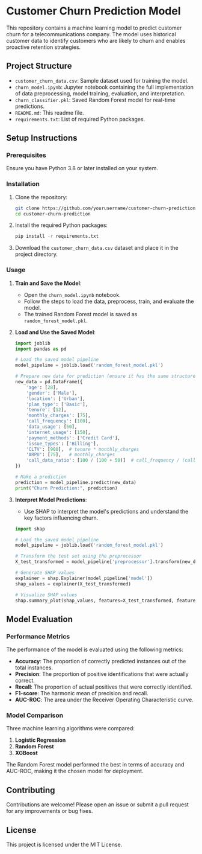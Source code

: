 # Customer Churn Prediction Model

This repository contains a machine learning model to predict customer churn for a telecommunications company. The model uses historical customer data to identify customers who are likely to churn and enables proactive retention strategies.

## Project Structure

- `customer_churn_data.csv`: Sample dataset used for training the model.
- `churn_model.ipynb`: Jupyter notebook containing the full implementation of data preprocessing, model training, evaluation, and interpretation.
- `churn_classifier.pkl`: Saved Random Forest model for real-time predictions.
- `README.md`: This readme file.
- `requirements.txt`: List of required Python packages.

## Setup Instructions

### Prerequisites

Ensure you have Python 3.8 or later installed on your system.

### Installation

1. Clone the repository:

    ```bash
    git clone https://github.com/yourusername/customer-churn-prediction.git
    cd customer-churn-prediction
    ```

2. Install the required Python packages:

    ```bash
    pip install -r requirements.txt
    ```

3. Download the `customer_churn_data.csv` dataset and place it in the project directory.

### Usage

1. **Train and Save the Model**:

    - Open the `churn_model.ipynb` notebook.
    - Follow the steps to load the data, preprocess, train, and evaluate the model.
    - The trained Random Forest model is saved as `random_forest_model.pkl`.

2. **Load and Use the Saved Model**:

    ```python
    import joblib
    import pandas as pd

    # Load the saved model pipeline
    model_pipeline = joblib.load('random_forest_model.pkl')

    # Prepare new data for prediction (ensure it has the same structure as the training data)
    new_data = pd.DataFrame({
        'age': [28],
        'gender': ['Male'],
        'location': ['Urban'],
        'plan_type': ['Basic'],
        'tenure': [12],
        'monthly_charges': [75],
        'call_frequency': [100],
        'data_usage': [50],
        'internet_usage': [150],
        'payment_methods': ['Credit Card'],
        'issue_types': ['Billing'],
        'CLTV': [900],  # tenure * monthly_charges
        'ARPU': [75],   # monthly_charges
        'call_data_ratio': [100 / (100 + 50)]  # call_frequency / (call_frequency + data_usage)
    })

    # Make a prediction
    prediction = model_pipeline.predict(new_data)
    print("Churn Prediction:", prediction)
    ```

3. **Interpret Model Predictions**:

    - Use SHAP to interpret the model's predictions and understand the key factors influencing churn.

    ```python
    import shap

    # Load the saved model pipeline
    model_pipeline = joblib.load('random_forest_model.pkl')

    # Transform the test set using the preprocessor
    X_test_transformed = model_pipeline['preprocessor'].transform(new_data)

    # Generate SHAP values
    explainer = shap.Explainer(model_pipeline['model'])
    shap_values = explainer(X_test_transformed)

    # Visualize SHAP values
    shap.summary_plot(shap_values, features=X_test_transformed, feature_names=new_data.columns)
    ```

## Model Evaluation

### Performance Metrics

The performance of the model is evaluated using the following metrics:

- **Accuracy**: The proportion of correctly predicted instances out of the total instances.
- **Precision**: The proportion of positive identifications that were actually correct.
- **Recall**: The proportion of actual positives that were correctly identified.
- **F1-score**: The harmonic mean of precision and recall.
- **AUC-ROC**: The area under the Receiver Operating Characteristic curve.

### Model Comparison

Three machine learning algorithms were compared:

1. **Logistic Regression**
2. **Random Forest**
3. **XGBoost**

The Random Forest model performed the best in terms of accuracy and AUC-ROC, making it the chosen model for deployment.

## Contributing

Contributions are welcome! Please open an issue or submit a pull request for any improvements or bug fixes.

## License

This project is licensed under the MIT License.

